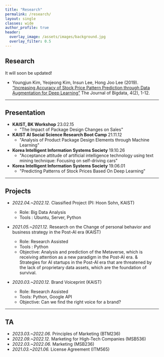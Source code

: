 ```yaml
---  
title: "Research"
permalink: /research/
layout: single
classes: wide
author_profile: true
header:
  overlay_image: /assets/images/background.jpg
  overlay_filter: 0.5
---
```

## Research

It will soon be updated!


- Youngjun Kim, Yeojeong Kim, Insun Lee, Hong Joo Lee (2019). [“Increasing Accuracy of Stock Price Pattern Prediction through Data Augmentation for Deep Learning”](https://haribojun.github.io/exp1/)  The Journal of Bigdata, 4(2), 1-12.

---
## Presentation

- **KAIST, BK Workshop** 23.02.15
  - "The Impact of Package Design Changes on Sales"
- **KAIST AI Social Science Research Boot Camp** 21.11.12
  - "Analysis of Product Package Design Elements through Machine Learning"
- **Korea Intelligent Information Systems Society** 19.10.26
  - "Acceptance attitude of artificial intelligence technology using text mining technique: Focusing on self-driving cars"
- **Korea Intelligent Information Systems Society** 19.06.01
  - "Predicting Patterns of Stock Prices Based On Deep Learning"

---


## Projects

- *2022.04.~2022.12.* Classified Project (PI: Hoon Sohn, KAIST) 
  - Role: Big Data Analysis
  - Tools : Ubuntu, Server, Python

- *2021.05.~2021.12.* Research on the Change of personal behavior and business strategy in the Post-AI era (KAIST) 
  - Role: Research Assisted
  - Tools : Python
  - Objective: Analysis and prediction of the Metaverse, which is receiving attention as a new paradigm in the Post-AI era. & Strategies for AI startups in the Post-AI era that are threatened by the lack of proprietary data assets, which are the foundation of survival.

- *2020.03.~2020.12.* Brand Voiceprint (KAIST) 
  - Role: Research Assisted
  - Tools: Python, Google API
  - Objective: Can we find the right voice for a brand?

---

## TA

- *2023.03.~2022.06.* Principles of Marketing (BTM236)
- *2022.09.~2022.12.* Marketing for High-Tech Companies (MSB536)
- *2022.03.~2022.06.* Marketing (MSB236)
- *2021.03.~2021.06.* License Agreement (ITM565)

